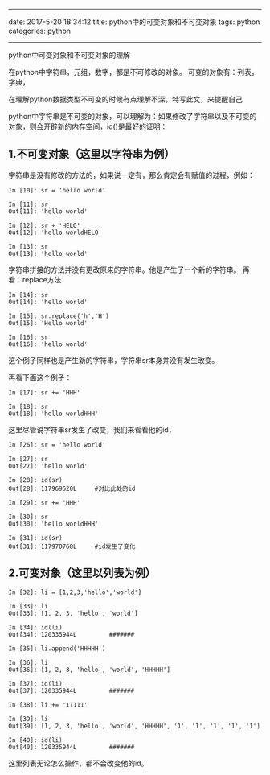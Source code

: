 ﻿---

date: 2017-5-20 18:34:12
title: python中的可变对象和不可变对象
tags: python
categories: python

---


python中可变对象和不可变对象的理解

在python中字符串，元组，数字，都是不可修改的对象。
可变的对象有：列表，字典，

在理解python数据类型不可变的时候有点理解不深，特写此文，来提醒自己

python中字符串是不可变的对象，可以理解为：如果修改了字符串以及不可变的对象，则会开辟新的内存空间，id()是最好的证明：

1.不可变对象（这里以字符串为例）
---------------

字符串是没有修改的方法的，如果说一定有，那么肯定会有赋值的过程，例如：

    In [10]: sr = 'hello world'
    
    In [11]: sr
    Out[11]: 'hello world'
    
    In [12]: sr + 'HELO'
    Out[12]: 'hello worldHELO'
    
    In [13]: sr
    Out[13]: 'hello world'
    
字符串拼接的方法并没有更改原来的字符串。他是产生了一个新的字符串。
再看：replace方法

    In [14]: sr
    Out[14]: 'hello world'
    
    In [15]: sr.replace('h','H')
    Out[15]: 'Hello world'
    
    In [16]: sr
    Out[16]: 'hello world'

这个例子同样也是产生新的字符串，字符串sr本身并没有发生改变。

再看下面这个例子：

    In [17]: sr += 'HHH'
    
    In [18]: sr
    Out[18]: 'hello worldHHH'
这里尽管说字符串sr发生了改变，我们来看看他的id，

    In [26]: sr = 'hello world'
    
    In [27]: sr
    Out[27]: 'hello world'
    
    In [28]: id(sr)
    Out[28]: 117969520L     #对比此处的id
    
    In [29]: sr += 'HHH'
    
    In [30]: sr
    Out[30]: 'hello worldHHH'
    
    In [31]: id(sr)
    Out[31]: 117970768L     #id发生了变化

2.可变对象（这里以列表为例）
---------------

    In [32]: li = [1,2,3,'hello','world']
    
    In [33]: li
    Out[33]: [1, 2, 3, 'hello', 'world']
    
    In [34]: id(li)
    Out[34]: 120335944L         #######
    
    In [35]: li.append('HHHHH')
    
    In [36]: li
    Out[36]: [1, 2, 3, 'hello', 'world', 'HHHHH']
    
    In [37]: id(li)
    Out[37]: 120335944L         #######
    
    In [38]: li += '11111'
    
    In [39]: li
    Out[39]: [1, 2, 3, 'hello', 'world', 'HHHHH', '1', '1', '1', '1', '1']
    
    In [40]: id(li)
    Out[40]: 120335944L         #######
这里列表无论怎么操作，都不会改变他的id。
